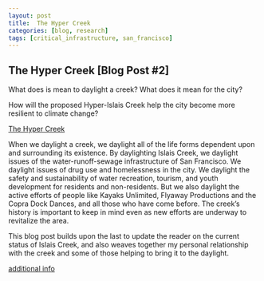 ```yaml
---
layout: post
title:  The Hyper Creek
categories: [blog, research]
tags: [critical_infrastructure, san_francisco]
---
```


## The Hyper Creek [Blog Post #2]

What does is mean to daylight a creek? What does it mean for the city?

How will the proposed Hyper-Islais Creek help the city become more resilient to climate change?

[The Hyper Creek](https://www.youtube.com/watch?v=BVtmxwOPAaw)

When we daylight a creek, we daylight all of the life forms dependent upon and surrounding its existence. By daylighting Islais Creek, we daylight issues of the water-runoff-sewage infrastructure of San Francisco. We daylight issues of drug use and homelessness in the city. We daylight the safety and sustainability of water recreation, tourism, and youth development for residents and non-residents. But we also daylight the active efforts of people like Kayaks Unlimited, Flyaway Productions and the Copra Dock Dances, and all those who have come before. The creek’s history is important to keep in mind even as new efforts are underway to revitalize the area.

This blog post builds upon the last to update the reader on the current status of Islais Creek, and also weaves together my personal relationship with the creek and some of those helping to bring it to the daylight.

[additional info](https://www.eco-business.com/opinion/how-the-urban-nexus-will-make-your-city-more-resource-efficient/)

